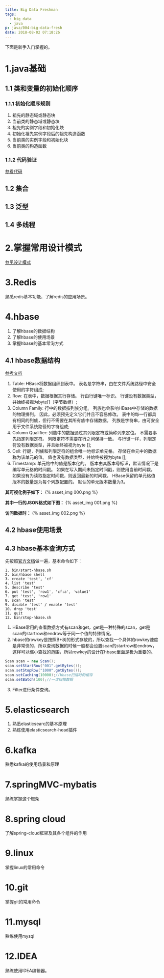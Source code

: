 ```yaml
---
title: Big Data Freshman
tags:
  - big data
  - java
p: java/004-big-data-fresh
date: 2018-08-02 07:18:26
---
```


下面是新手入门掌握的。

# 1.java基础

## 1.1 类和变量的初始化顺序
### 1.1.1 初始化顺序规则
1. 祖先的静态域或静态块
2. 当前类的静态域或静态块
3. 祖先的实例字段和初始化块
4. 初始化祖先实例字段后的祖先构造函数
5. 当前类的实例字段和初始化块
6. 当前类的构造函数

### 1.1.2 代码验证
[参看代码](https://github.com/jimolonely/codes/tree/master/java-basic/src/jimo/order)

## 1.2 集合


## 1.3 泛型

## 1.4 多线程

# 2.掌握常用设计模式
[参见设计模式](https://jimolonely.github.io/2018/07/23/java/003-design-pattern-type/)

# 3.Redis
熟悉redis基本功能，了解redis的应用场景。

# 4.hbase
1. 了解hbase的数据结构
2. 了解hbase的使用场景
3. 掌握hbase的基本常洵方式

## 4.1 hbase数据结构
[参考文档](https://hbase.apache.org/book.html#datamodel)

1. Table: HBase将数据组织到表中。 表名是字符串，由在文件系统路径中安全使用的字符组成;
2. Row: 在表中，数据根据其行存储。 行由行键唯一标识。 行键没有数据类型，并始终被视为byte[]（字节数组）;
3. Column Family: 行中的数据按列族分组。 列族也会影响HBase中存储的数据的物理排列。 因此，必须预先定义它们并且不容易修改。 表中的每一行都具有相同的列族，但行不需要在其所有族中存储数据。 列族是字符串，由可安全用于文件系统路径的字符组成;
4. Column Qualifier: 列族中的数据通过其列限定符或简称列来定位。 不需要事先指定列限定符。 列限定符不需要在行之间保持一致。 与行键一样，列限定符没有数据类型，并且始终被视为byte [];
5. Cell: 行键，列族和列限定符的组合唯一地标识单元格。 存储在单元中的数据称为该单元的值。 值也没有数据类型，并始终被视为byte [];
6. Timestamp: 单元格中的值是版本化的。 版本由其版本号标识，默认情况下是编写单元格的时间戳。 如果在写入期间未指定时间戳，则使用当前时间戳。 如果没有为读取指定时间戳，则返回最新的时间戳。 HBase保留的单元格值版本的数量是为每个列族配置的。 默认的单元版本数量为3。

**其可视化例子如下：**
{% asset_img 000.png %}

**其中一行的JSON格式如下图：**
{% asset_img 001.png %}

**访问数据时：**
{% asset_img 002.png %}

## 4.2 hbase使用场景

## 4.3 hbase基本查询方式
先按照[官方文档](https://hbase.apache.org/book.html#quickstart)做一遍，基本命令如下：
```shell
1. bin/start-hbase.sh
2. bin/hbase shell
3. create 'test', 'cf'
4. list 'test'
5. describe 'test'
6. put 'test', 'row1', 'cf:a', 'value1'
7. get 'test', 'row1'
8. scan 'test'
9. disable 'test' / enable 'test'
10. drop 'test'
11. quit
12. bin/stop-hbase.sh
```

1. HBase常用的查看数据方式有scan和get，get是一种特殊的scan，get是scan的startrow和endrow等于同一个值的特殊情况。
2. hbase的rowkey是按照B+树的形式存放的，所以查找一个具体的rowkey速度是非常快的，所以查询数据的时候一般都会设置scan的startrow和endrow，这样可以缩小查找的范围，所以rowkey的设计在hbase里面是极为重要的。
```java
Scan scan = new Scan();
scan.setStartRow("001".getBytes());
scan.setStopRow("1000".getBytes());
scan.setCaching(10000);//hbase扫描时的缓存
scan.setBatch(100);//一次扫描数据
```
3. Filter进行条件查询。

# 5.elasticsearch
1. 熟悉elasticsearc的基本原理
2. 熟练使用elasticsearch-head插件

# 6.kafka
熟悉kafka的使用场景和原理

# 7.springMVC-mybatis
熟练掌握这个框架
# 8.spring cloud
了解spring-cloud框架及其各个组件的作用
# 9.linux
掌握linux的常用命令
# 10.git
掌握git的常用命令
# 11.mysql
熟练使用mysql
# 12.IDEA
熟练使用IDEA编辑器。

